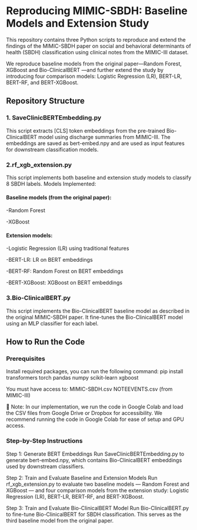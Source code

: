# Reproducing MIMIC-SBDH: Baseline Models and Extension Study

This repository contains three Python scripts to reproduce and extend the findings of the MIMIC-SBDH paper on social and behavioral determinants of health (SBDH) classification using clinical notes from the MIMIC-III dataset.

We reproduce baseline models from the original paper—Random Forest, XGBoost and Bio-ClinicalBERT —and further extend the study by introducing four comparison models: Logistic Regression (LR), BERT-LR, BERT-RF, and BERT-XGBoost.

##  Repository Structure
### 1. SaveClinicBERTEmbedding.py

This script extracts [CLS] token embeddings from the pre-trained Bio-ClinicalBERT model using discharge summaries from MIMIC-III. The embeddings are saved as bert-embed.npy and are used as input features for downstream classification models.

### 2.rf_xgb_extension.py
This script implements both baseline and extension study models to classify 8 SBDH labels.
Models Implemented:

#### Baseline models (from the original paper):

-Random Forest

-XGBoost

#### Extension models:
-Logistic Regression (LR) using traditional features

-BERT-LR: LR on BERT embeddings

-BERT-RF: Random Forest on BERT embeddings

-BERT-XGBoost: XGBoost on BERT embeddings

### 3.Bio-ClinicalBERT.py
This script implements the Bio-ClinicalBERT baseline model as described in the original MIMIC-SBDH paper. It fine-tunes the Bio-ClinicalBERT model using an MLP classifier for each label.

## How to Run the Code
### Prerequisites

Install required packages, you can run the following command: 
pip install transformers torch pandas numpy scikit-learn xgboost

You must have access to:
MIMIC-SBDH.csv
NOTEEVENTS.csv (from MIMIC-III)

📁 Note: In our implementation, we run the code in Google Colab and load the CSV files from Google Drive or Dropbox for accessibility.
We recommend running the code in Google Colab for ease of setup and GPU access.

### Step-by-Step Instructions

Step 1: Generate BERT Embeddings
Run SaveClinicBERTEmbedding.py to generate bert-embed.npy, which contains Bio-ClinicalBERT embeddings used by downstream classifiers.

Step 2: Train and Evaluate Baseline and Extension Models
Run rf_xgb_extension.py to evaluate two baseline models — Random Forest and XGBoost — and four comparison models from the extension study: Logistic Regression (LR), BERT-LR, BERT-RF, and BERT-XGBoost.

Step 3: Train and Evaluate Bio-ClinicalBERT Model
Run Bio-ClinicalBERT.py to fine-tune Bio-ClinicalBERT for SBDH classification. This serves as the third baseline model from the original paper.


